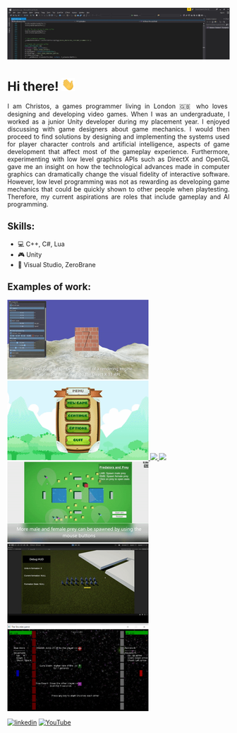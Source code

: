 ![MSc Games Programming student](https://github.com/hristomanos/hristomanos/blob/main/bannerCropped.jpg)

# Hi there! <img src = "https://github.com/hristomanos/hristomanos/blob/main/wave.gif" width = 30 />
<p align="Justify">
I am Christos, a games programmer living in London 🇬🇧 who loves designing and developing video games. When I was an undergraduate, I worked as a junior Unity 
developer during my placement year. I enjoyed discussing with game designers about game 
mechanics. I would then proceed to find solutions by designing and implementing the systems 
used for player character controls and artificial intelligence, aspects of game development that 
affect most of the gameplay experience. Furthermore, experimenting with low level graphics 
APIs such as DirectX and OpenGL gave me an insight on how the technological advances 
made in computer graphics can dramatically change the visual fidelity of interactive software. 
However, low level programming was not as rewarding as developing game mechanics 
that could be quickly shown to other people when playtesting. Therefore, my current aspirations are roles that 
include gameplay and AI programming.
 </p>
 
## Skills:
* :computer: C++, C#, Lua 
* :video_game: Unity 
* :wrench: Visual Studio, ZeroBrane 
## Examples of work:
<a href="https://github.com/hristomanos/DirectX11">
<img src = "https://github.com/hristomanos/hristomanos/blob/main/DirectX11.gif" width = 320 /> 
 </a>
 <a href="https://bitbucket.org/Christomanos123/2dplatformer/src/master/">
<img src = "https://github.com/hristomanos/hristomanos/blob/main/2DPlatformer.gif" width = 320 />
</a>
 <a href="https://github.com/hristomanos/HoverCarAssociation">
<img src = "https://github.com/hristomanos/hristomanos/blob/main/HoverCar_Association_Demo_2.gif" width = 320 />
</a>
<a href="https://github.com/hristomanos/TheRageOfTheGods">
<img src = "https://github.com/hristomanos/hristomanos/blob/main/TheRageOfTheGods.gif" width = 320 />
</a>
<a href="https://github.com/hristomanos/AdvancedProgrammingCW2">
<img src = "https://github.com/hristomanos/hristomanos/blob/main/PredatorsAndPrey.gif" width = 320 />
</a>
<a href="https://github.com/hristomanos/DynamicTacticalFormations">
<img src = "https://github.com/hristomanos/hristomanos/blob/main/Formations.gif" width = 320 />
</a>
<a href="https://github.com/hristomanos/TheShooties">
<img src = "https://github.com/hristomanos/hristomanos/blob/main/Shooties.png" width = 320 />
</a>



[<img src='https://cdn.jsdelivr.net/npm/simple-icons@3.0.1/icons/linkedin.svg' alt='linkedin' height='40'>](https://www.linkedin.com/in/christos-emmanouil-anastasiou-a34a5b113//)
[<img src='https://cdn.jsdelivr.net/npm/simple-icons@3.0.1/icons/youtube.svg' alt='YouTube' height='40'>](https://www.youtube.com/channel/UCorMiitmU_6padBpn4smrRA )  

